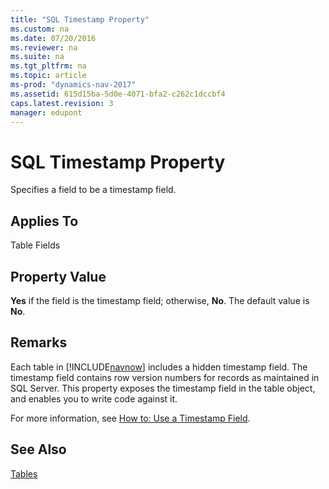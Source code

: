 ```yaml
---
title: "SQL Timestamp Property"
ms.custom: na
ms.date: 07/20/2016
ms.reviewer: na
ms.suite: na
ms.tgt_pltfrm: na
ms.topic: article
ms-prod: "dynamics-nav-2017"
ms.assetid: 615d15ba-5d0e-4071-bfa2-c262c1dccbf4
caps.latest.revision: 3
manager: edupont
---
```

# SQL Timestamp Property
Specifies a field to be a timestamp field.  

## Applies To  
 Table Fields  

## Property Value  
 **Yes** if the field is the timestamp field; otherwise, **No**. The default value is **No**.  

## Remarks  
 Each table in [!INCLUDE[navnow](includes/navnow_md.md)] includes a hidden timestamp field. The timestamp field contains row version numbers for records as maintained in SQL Server. This property exposes the timestamp field in the table object, and enables you to write code against it.  

 For more information, see [How to: Use a Timestamp Field](How-to--Use%20a%20Timestamp%20Field.md).  

## See Also  
 [Tables](Tables.md)
